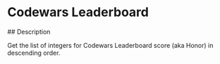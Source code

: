 # Codewars Leaderboard

## Description

Get the list of integers for Codewars Leaderboard score (aka Honor) in descending order.
